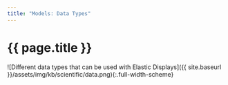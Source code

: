 ```yaml
---
title: "Models: Data Types"
---
```


# {{ page.title }}

![Different data types that can be used with Elastic Displays]({{ site.baseurl }}/assets/img/kb/scientific/data.png){:.full-width-scheme}
